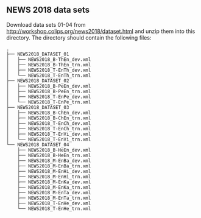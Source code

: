 ## NEWS 2018 data sets

Download data sets 01-04 from http://workshop.colips.org/news2018/dataset.html and unzip them into this directory.
The directory should contain the following files:

    .
    ├── NEWS2018_DATASET_01
    │   ├── NEWS2018_B-ThEn_dev.xml
    │   ├── NEWS2018_B-ThEn_trn.xml
    │   ├── NEWS2018_T-EnTh_dev.xml
    │   └── NEWS2018_T-EnTh_trn.xml
    ├── NEWS2018_DATASET_02
    │   ├── NEWS2018_B-PeEn_dev.xml
    │   ├── NEWS2018_B-PeEn_trn.xml
    │   ├── NEWS2018_T-EnPe_dev.xml
    │   └── NEWS2018_T-EnPe_trn.xml
    ├── NEWS2018_DATASET_03
    │   ├── NEWS2018_B-ChEn_dev.xml
    │   ├── NEWS2018_B-ChEn_trn.xml
    │   ├── NEWS2018_T-EnCh_dev.xml
    │   ├── NEWS2018_T-EnCh_trn.xml
    │   ├── NEWS2018_T-EnVi_dev.xml
    │   └── NEWS2018_T-EnVi_trn.xml
    └── NEWS2018_DATASET_04
        ├── NEWS2018_B-HeEn_dev.xml
        ├── NEWS2018_B-HeEn_trn.xml
        ├── NEWS2018_M-EnBa_dev.xml
        ├── NEWS2018_M-EnBa_trn.xml
        ├── NEWS2018_M-EnHi_dev.xml
        ├── NEWS2018_M-EnHi_trn.xml
        ├── NEWS2018_M-EnKa_dev.xml
        ├── NEWS2018_M-EnKa_trn.xml
        ├── NEWS2018_M-EnTa_dev.xml
        ├── NEWS2018_M-EnTa_trn.xml
        ├── NEWS2018_T-EnHe_dev.xml
        └── NEWS2018_T-EnHe_trn.xml
